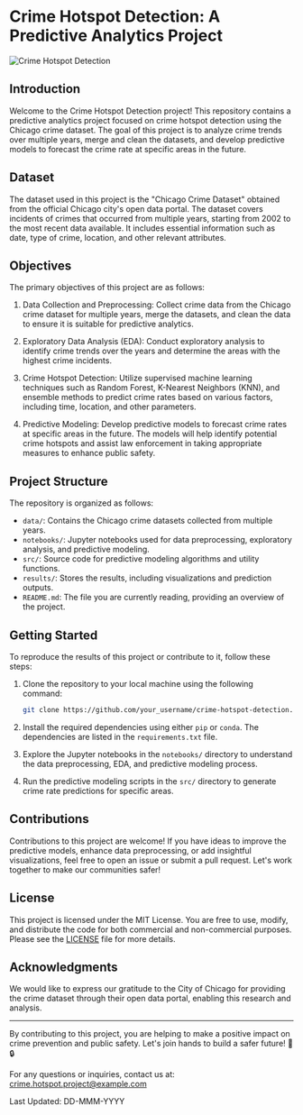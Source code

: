 # Crime Hotspot Detection: A Predictive Analytics Project

![Crime Hotspot Detection](crime_hotspot_detection.jpg)

## Introduction

Welcome to the Crime Hotspot Detection project! This repository contains a predictive analytics project focused on crime hotspot detection using the Chicago crime dataset. The goal of this project is to analyze crime trends over multiple years, merge and clean the datasets, and develop predictive models to forecast the crime rate at specific areas in the future.

## Dataset

The dataset used in this project is the "Chicago Crime Dataset" obtained from the official Chicago city's open data portal. The dataset covers incidents of crimes that occurred from multiple years, starting from 2002 to the most recent data available. It includes essential information such as date, type of crime, location, and other relevant attributes.

## Objectives

The primary objectives of this project are as follows:

1. Data Collection and Preprocessing: Collect crime data from the Chicago crime dataset for multiple years, merge the datasets, and clean the data to ensure it is suitable for predictive analytics.

2. Exploratory Data Analysis (EDA): Conduct exploratory analysis to identify crime trends over the years and determine the areas with the highest crime incidents.

3. Crime Hotspot Detection: Utilize supervised machine learning techniques such as Random Forest, K-Nearest Neighbors (KNN), and ensemble methods to predict crime rates based on various factors, including time, location, and other parameters.

4. Predictive Modeling: Develop predictive models to forecast crime rates at specific areas in the future. The models will help identify potential crime hotspots and assist law enforcement in taking appropriate measures to enhance public safety.

## Project Structure

The repository is organized as follows:

- `data/`: Contains the Chicago crime datasets collected from multiple years.
- `notebooks/`: Jupyter notebooks used for data preprocessing, exploratory analysis, and predictive modeling.
- `src/`: Source code for predictive modeling algorithms and utility functions.
- `results/`: Stores the results, including visualizations and prediction outputs.
- `README.md`: The file you are currently reading, providing an overview of the project.

## Getting Started

To reproduce the results of this project or contribute to it, follow these steps:

1. Clone the repository to your local machine using the following command:

   ```bash
   git clone https://github.com/your_username/crime-hotspot-detection.git
   ```

2. Install the required dependencies using either `pip` or `conda`. The dependencies are listed in the `requirements.txt` file.

3. Explore the Jupyter notebooks in the `notebooks/` directory to understand the data preprocessing, EDA, and predictive modeling process.

4. Run the predictive modeling scripts in the `src/` directory to generate crime rate predictions for specific areas.

## Contributions

Contributions to this project are welcome! If you have ideas to improve the predictive models, enhance data preprocessing, or add insightful visualizations, feel free to open an issue or submit a pull request. Let's work together to make our communities safer!

## License

This project is licensed under the MIT License. You are free to use, modify, and distribute the code for both commercial and non-commercial purposes. Please see the [LICENSE](LICENSE) file for more details.

## Acknowledgments

We would like to express our gratitude to the City of Chicago for providing the crime dataset through their open data portal, enabling this research and analysis.

---

By contributing to this project, you are helping to make a positive impact on crime prevention and public safety. Let's join hands to build a safer future! 🚓🔒

For any questions or inquiries, contact us at: crime.hotspot.project@example.com

Last Updated: DD-MMM-YYYY
